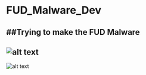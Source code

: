 # FUD_Malware_Dev
##Trying to make the FUD Malware
-------------
![alt text](https://github.com/whydee86/FUD_Malware_Dev/blob/main/MalwareTest/Umv5YbJDEvSG.png?raw=true)
-------------
![alt text](https://github.com/whydee86/FUD_Malware_Dev/blob/main/RunUuid/FUD.png?raw=true)
